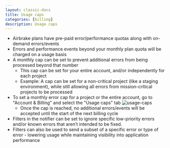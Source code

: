 ```yaml
---
layout: classic-docs
title: Usage caps
categories: [billing]
description: Usage caps
---
```


- Airbrake plans have pre-paid error/performance quotas along with on-demand
  errors/events
- Errors and performance events beyond your monthly plan quota will be charged
  on a usage basis
- A monthly cap can be set to prevent additional errors from being processed
  beyond that number
  - This cap can be set for your entire account, and/or independently for each
    project
  - Example: A cap can be set for a non-critical project (like a staging
    environment), while still allowing all errors from mission-critical projects
    to be processed
- To set a monthly error cap for a project or the entire account, go to "Account
  & Billing" and select the "Usage caps" tab
  ![usage-caps](/docs/assets/img/docs/usage-caps.png)
  - Once the cap is reached, no additional errors/events will be accepted until
  the start of the next billing cycle
- Filters in the notifier can be set to ignore specific low-priority errors
  and/or known errors that aren’t intended to be fixed.
- Filters can also be used to send a subset of a specific error or type of error
  \- lowering usage while maintaining visibility into application performance
